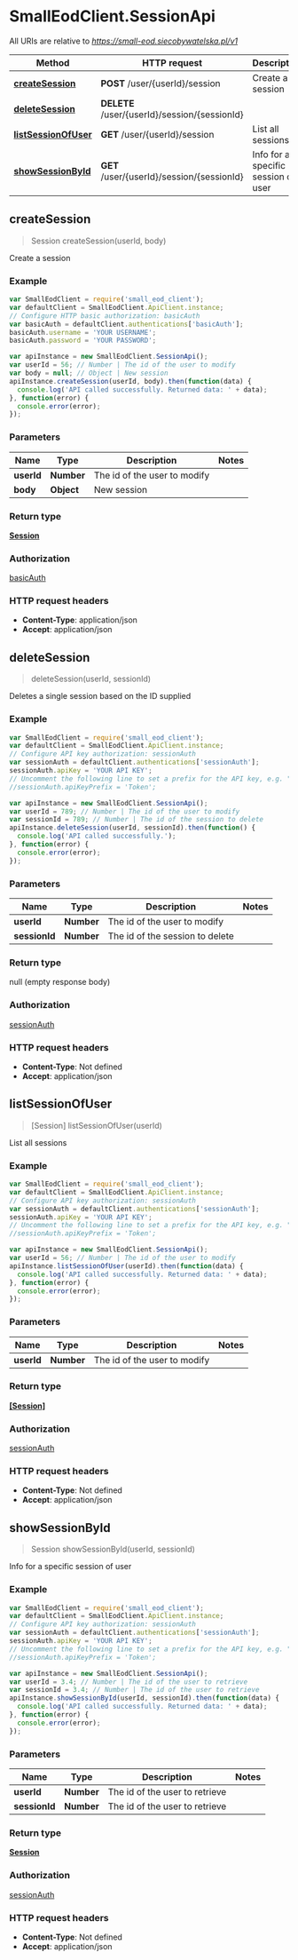 # SmallEodClient.SessionApi

All URIs are relative to *https://small-eod.siecobywatelska.pl/v1*

Method | HTTP request | Description
------------- | ------------- | -------------
[**createSession**](SessionApi.md#createSession) | **POST** /user/{userId}/session | Create a session
[**deleteSession**](SessionApi.md#deleteSession) | **DELETE** /user/{userId}/session/{sessionId} | 
[**listSessionOfUser**](SessionApi.md#listSessionOfUser) | **GET** /user/{userId}/session | List all sessions
[**showSessionById**](SessionApi.md#showSessionById) | **GET** /user/{userId}/session/{sessionId} | Info for a specific session of user



## createSession

> Session createSession(userId, body)

Create a session

### Example

```javascript
var SmallEodClient = require('small_eod_client');
var defaultClient = SmallEodClient.ApiClient.instance;
// Configure HTTP basic authorization: basicAuth
var basicAuth = defaultClient.authentications['basicAuth'];
basicAuth.username = 'YOUR USERNAME';
basicAuth.password = 'YOUR PASSWORD';

var apiInstance = new SmallEodClient.SessionApi();
var userId = 56; // Number | The id of the user to modify
var body = null; // Object | New session
apiInstance.createSession(userId, body).then(function(data) {
  console.log('API called successfully. Returned data: ' + data);
}, function(error) {
  console.error(error);
});

```

### Parameters



Name | Type | Description  | Notes
------------- | ------------- | ------------- | -------------
 **userId** | **Number**| The id of the user to modify | 
 **body** | **Object**| New session | 

### Return type

[**Session**](Session.md)

### Authorization

[basicAuth](../README.md#basicAuth)

### HTTP request headers

- **Content-Type**: application/json
- **Accept**: application/json


## deleteSession

> deleteSession(userId, sessionId)



Deletes a single session based on the ID supplied

### Example

```javascript
var SmallEodClient = require('small_eod_client');
var defaultClient = SmallEodClient.ApiClient.instance;
// Configure API key authorization: sessionAuth
var sessionAuth = defaultClient.authentications['sessionAuth'];
sessionAuth.apiKey = 'YOUR API KEY';
// Uncomment the following line to set a prefix for the API key, e.g. "Token" (defaults to null)
//sessionAuth.apiKeyPrefix = 'Token';

var apiInstance = new SmallEodClient.SessionApi();
var userId = 789; // Number | The id of the user to modify
var sessionId = 789; // Number | The id of the session to delete
apiInstance.deleteSession(userId, sessionId).then(function() {
  console.log('API called successfully.');
}, function(error) {
  console.error(error);
});

```

### Parameters



Name | Type | Description  | Notes
------------- | ------------- | ------------- | -------------
 **userId** | **Number**| The id of the user to modify | 
 **sessionId** | **Number**| The id of the session to delete | 

### Return type

null (empty response body)

### Authorization

[sessionAuth](../README.md#sessionAuth)

### HTTP request headers

- **Content-Type**: Not defined
- **Accept**: application/json


## listSessionOfUser

> [Session] listSessionOfUser(userId)

List all sessions

### Example

```javascript
var SmallEodClient = require('small_eod_client');
var defaultClient = SmallEodClient.ApiClient.instance;
// Configure API key authorization: sessionAuth
var sessionAuth = defaultClient.authentications['sessionAuth'];
sessionAuth.apiKey = 'YOUR API KEY';
// Uncomment the following line to set a prefix for the API key, e.g. "Token" (defaults to null)
//sessionAuth.apiKeyPrefix = 'Token';

var apiInstance = new SmallEodClient.SessionApi();
var userId = 56; // Number | The id of the user to modify
apiInstance.listSessionOfUser(userId).then(function(data) {
  console.log('API called successfully. Returned data: ' + data);
}, function(error) {
  console.error(error);
});

```

### Parameters



Name | Type | Description  | Notes
------------- | ------------- | ------------- | -------------
 **userId** | **Number**| The id of the user to modify | 

### Return type

[**[Session]**](Session.md)

### Authorization

[sessionAuth](../README.md#sessionAuth)

### HTTP request headers

- **Content-Type**: Not defined
- **Accept**: application/json


## showSessionById

> Session showSessionById(userId, sessionId)

Info for a specific session of user

### Example

```javascript
var SmallEodClient = require('small_eod_client');
var defaultClient = SmallEodClient.ApiClient.instance;
// Configure API key authorization: sessionAuth
var sessionAuth = defaultClient.authentications['sessionAuth'];
sessionAuth.apiKey = 'YOUR API KEY';
// Uncomment the following line to set a prefix for the API key, e.g. "Token" (defaults to null)
//sessionAuth.apiKeyPrefix = 'Token';

var apiInstance = new SmallEodClient.SessionApi();
var userId = 3.4; // Number | The id of the user to retrieve
var sessionId = 3.4; // Number | The id of the user to retrieve
apiInstance.showSessionById(userId, sessionId).then(function(data) {
  console.log('API called successfully. Returned data: ' + data);
}, function(error) {
  console.error(error);
});

```

### Parameters



Name | Type | Description  | Notes
------------- | ------------- | ------------- | -------------
 **userId** | **Number**| The id of the user to retrieve | 
 **sessionId** | **Number**| The id of the user to retrieve | 

### Return type

[**Session**](Session.md)

### Authorization

[sessionAuth](../README.md#sessionAuth)

### HTTP request headers

- **Content-Type**: Not defined
- **Accept**: application/json

